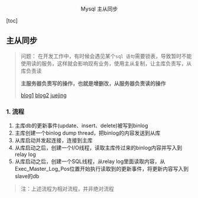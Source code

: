 <center>Mysql 主从同步</center>



[toc]







## 主从同步

> 问题： 在开发工作中，有时候会遇见某个`sql 语句`需要锁表，导致暂时不能使用读的服务，这样就会影响现有业务，使用主从复制，让主库负责写，从库负责读
>
> **主服务器负责写的操作，也就是增删改，从服务器负责读的操作**
>
> [blog1](https://blog.csdn.net/qq_38225558/article/details/121025633) [blog2](https://blog.csdn.net/qq_58804301/article/details/130061985) [juejing](https://juejin.cn/post/6931529095457013773)





### 1. 流程

1. 主库db的更新事件(update、insert、delete)被写到binlog
2. 主库创建一个binlog dump thread，把binlog的内容发送到从库
3. 从库启动并发起连接，连接到主库
4. 从库启动之后，创建一个I/O线程，读取主库传过来的binlog内容并写入到relay log
5. 从库启动之后，创建一个SQL线程，从relay log里面读取内容，从Exec_Master_Log_Pos位置开始执行读取到的更新事件，将更新内容写入到slave的db

> 注：上述流程为相对流程，并非绝对流程